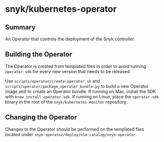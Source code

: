 # snyk/kubernetes-operator #

## Summary ##

An Operator that controls the deployment of the Snyk controller.

## Building the Operator ##

The Operator is created from templated files in order to avoid running `operator-sdk` for every new version that needs to be released.

Use `scripts/operator/create-operator.sh` and `scripts/operator/package_operator_bundle.py` to build a new Operator image and to create an Operator bundle. If running on Mac, install the SDK with `brew install operator-sdk`. If running on Linux, place the `operator-sdk` binary in the root of the `snyk/kubernetes-monitor` repository.

## Changing the Operator ##

Changes to the Operator should be performed on the templated files located under `snyk-operator/deploy/olm-catalog/snyk-operator`.
